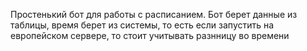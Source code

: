 Простенький бот для работы с расписанием.
Бот берет данные из таблицы, время берет из системы, то есть если запустить на европейском сервере, то стоит учитывать разнницу во времени
